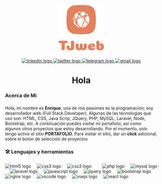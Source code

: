 <div align="center">

  <!-- <img height="150" src="https://media3.giphy.com/media/v1.Y2lkPTc5MGI3NjExNnYzY3BoazZvaTdhdWNqdTJ6dG1hNnJmZDV3MnlmZ2IwdXRrZTE4dSZlcD12MV9pbnRlcm5hbF9naWZfYnlfaWQmY3Q9Zw/xT9IgzoKnwFNmISR8I/giphy.gif"  /> -->
  
  <img height="150" src="img/logo-v_400x400.png" />
  

</div>

###

<div align="center">
  <a href="https://www.linkedin.com/in/enrique-sousa-436458a1/" target="_blank">
    <img src="https://img.shields.io/static/v1?message=LinkedIn&logo=linkedin&label=&color=0077B5&logoColor=white&labelColor=&style=for-the-badge" height="25" alt="linkedin logo"  />
  </a>
  <a href="https://x.com/Web363596Tj" target="_blank">
    <img src="https://img.shields.io/static/v1?message=Twitter&logo=twitter&label=&color=1DA1F2&logoColor=black&labelColor=&style=for-the-badge" height="25" alt="twitter logo"  />
  </a>
  <a href="https://t.me/Enrique_Sousa" target="_blank">
    <img src="https://img.shields.io/static/v1?message=Telegram&logo=telegram&label=&color=2CA5E0&logoColor=white&labelColor=&style=for-the-badge" height="25" alt="telegram logo"  />
  </a>
  <a href="admin@tjweb.com.mx" target="_blank">
    <img src="https://img.shields.io/static/v1?message=Gmail&logo=gmail&label=&color=D14836&logoColor=white&labelColor=&style=for-the-badge" height="25" alt="gmail logo"  />
  </a>
</div>

###


###

<h1 align="center">Hola</h1>

###

<h3 align="left">Acerca de Mi</h3>

###

<p align="left">Hola, mi nombre es <b>Enrique</b>, una de mis pasiones es la programación; soy desarrollador web (Full Stack Developer). Algunas de las tecnologías que uso son: HTML, CSS, Java Scrip, JQuery, PHP, MySQL, Laravel, Node, Bootstrap, etc. A continuación puedes visitar mi portafolio, así como algunos otros proyectos que estoy desarrollando. Por el momento, solo tengo activo el sitio <b>PORTAFOLIO</b>. Para visitar el sitio, dar un <b>click</b> adicional, sobre el botón de selección de proyectos</p>

###

<h3 align="left">🛠 Lenguajes y herramientas</h3>

###

<div align="left">

  <img src="https://cdn.jsdelivr.net/gh/devicons/devicon/icons/html5/html5-original.svg" height="40" alt="html5 logo"  />
  <img width="12" />

  <img src="https://cdn.jsdelivr.net/gh/devicons/devicon/icons/css3/css3-original.svg" height="40" alt="css3 logo"  />
  <img width="12" />


  <img src="https://cdn.jsdelivr.net/gh/devicons/devicon@latest/icons/tailwindcss/tailwindcss-original.svg" height="40" alt="css3 logo"/>
  <img width="12" />
          
          
  <img width="12" />
  <img src="https://cdn.jsdelivr.net/gh/devicons/devicon/icons/php/php-original.svg" height="40" alt="php logo"  />
  <img width="12" />
  <img src="https://cdn.jsdelivr.net/gh/devicons/devicon/icons/mysql/mysql-original.svg" height="40" alt="mysql logo"  />
  <img width="12" />
  <img src="https://cdn.jsdelivr.net/gh/devicons/devicon/icons/laravel/laravel-original.svg" height="40" alt="laravel logo"  />
  <img width="12" />
  <img src="https://cdn.jsdelivr.net/gh/devicons/devicon/icons/javascript/javascript-original.svg" height="40" alt="javascript logo"  />
  <img width="12" />
  <img src="https://cdn.jsdelivr.net/gh/devicons/devicon/icons/jquery/jquery-original.svg" height="40" alt="jquery logo"  />
  <img width="12" />
  <img src="https://cdn.jsdelivr.net/gh/devicons/devicon/icons/bootstrap/bootstrap-original.svg" height="40" alt="bootstrap logo"  />
  <img width="12" />
  <img src="https://cdn.jsdelivr.net/gh/devicons/devicon/icons/nginx/nginx-original.svg" height="40" alt="nginx logo"  />
  <img width="12" />
  <img src="https://cdn.jsdelivr.net/gh/devicons/devicon/icons/vscode/vscode-original.svg" height="40" alt="vscode logo"  />
  <img width="12" />
  <img src="https://cdn.jsdelivr.net/gh/devicons/devicon/icons/vuejs/vuejs-original.svg" height="40" alt="vuejs logo"  />
  <img width="12" />
  <img src="https://cdn.jsdelivr.net/gh/devicons/devicon/icons/react/react-original.svg" height="40" alt="react logo"  />
</div>

###

